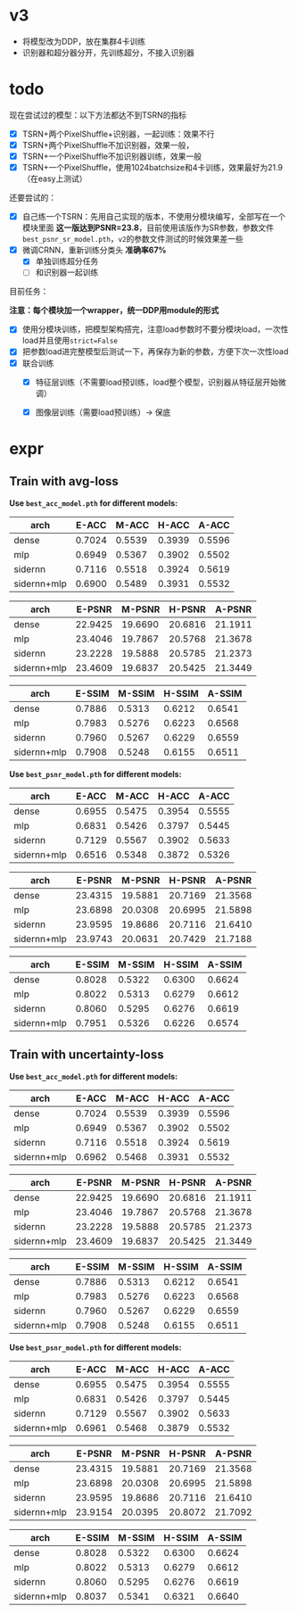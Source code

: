 # v3

- 将模型改为DDP，放在集群4卡训练
- 识别器和超分器分开，先训练超分，不接入识别器


# todo

现在尝试过的模型：以下方法都达不到TSRN的指标

- [x] TSRN+两个PixelShuffle+识别器，一起训练：效果不行
- [x] TSRN+两个PixelShuffle不加识别器，效果一般，
- [x] TSRN+一个PixelShuffle不加识别器训练，效果一般
- [x] TSRN+一个PixelShuffle，使用1024batchsize和4卡训练，效果最好为21.9（在easy上测试）

还要尝试的：

- [x] 自己练一个TSRN：先用自己实现的版本，不使用分模块编写，全部写在一个模块里面 **这一版达到PSNR=23.8**，目前使用该版作为SR参数，参数文件`best_psnr_sr_model.pth`，`v2`的参数文件测试的时候效果差一些
- [x] 微调CRNN，重新训练分类头 **准确率67%**
  - [x] 单独训练超分任务
  - [ ] 和识别器一起训练

目前任务：

**注意：每个模块加一个wrapper，统一DDP用module的形式**

- [x] 使用分模块训练，把模型架构搭完，注意load参数时不要分模块load，一次性load并且使用`strict=False`
- [x] 把参数load进完整模型后测试一下，再保存为新的参数，方便下次一次性load
- [x] 联合训练
  - [x] 特征层训练（不需要load预训练，load整个模型，识别器从特征层开始微调）
  - [x] 图像层训练（需要load预训练）-> 保底


# expr

## Train with avg-loss

**Use `best_acc_model.pth` for different models:**

| arch | E-ACC | M-ACC | H-ACC | A-ACC |
| ---- | ----- | ----- | ----- | ----- |
| dense       | 0.7024 | 0.5539 | 0.3939 | 0.5596 |
| mlp         | 0.6949 | 0.5367 | 0.3902 | 0.5502 |
| sidernn     | 0.7116 | 0.5518 | 0.3924 | 0.5619 |
| sidernn+mlp | 0.6900 | 0.5489 | 0.3931 | 0.5532 |

| arch | E-PSNR | M-PSNR | H-PSNR | A-PSNR |
| ---- | ----- | ----- | ----- | ----- |
| dense       | 22.9425 | 19.6690 | 20.6816 | 21.1911 |
| mlp         | 23.4046 | 19.7867 | 20.5768 | 21.3678 |
| sidernn     | 23.2228 | 19.5888 | 20.5785 | 21.2373 |
| sidernn+mlp | 23.4609 | 19.6837 | 20.5425 | 21.3449 |

| arch | E-SSIM | M-SSIM | H-SSIM | A-SSIM |
| ---- | ----- | ----- | ----- | ----- |
| dense       | 0.7886 | 0.5313 | 0.6212 | 0.6541 |
| mlp         | 0.7983 | 0.5276 | 0.6223 | 0.6568 |
| sidernn     | 0.7960 | 0.5267 | 0.6229 | 0.6559 |
| sidernn+mlp | 0.7908 | 0.5248 | 0.6155 | 0.6511 |

**Use `best_psnr_model.pth` for different models:**

| arch | E-ACC | M-ACC | H-ACC | A-ACC |
| ---- | ----- | ----- | ----- | ----- |
| dense       | 0.6955 | 0.5475 | 0.3954 | 0.5555 |
| mlp         | 0.6831 | 0.5426 | 0.3797 | 0.5445 |
| sidernn     | 0.7129 | 0.5567 | 0.3902 | 0.5633 |
| sidernn+mlp | 0.6516 | 0.5348 | 0.3872 | 0.5326 |

| arch | E-PSNR | M-PSNR | H-PSNR | A-PSNR |
| ---- | ----- | ----- | ----- | ----- |
| dense       | 23.4315 | 19.5881 | 20.7169 | 21.3568 |
| mlp         | 23.6898 | 20.0308 | 20.6995 | 21.5898 |
| sidernn     | 23.9595 | 19.8686 | 20.7116 | 21.6410 |
| sidernn+mlp | 23.9743 | 20.0631 | 20.7429 | 21.7188 |

| arch | E-SSIM | M-SSIM | H-SSIM | A-SSIM |
| ---- | ----- | ----- | ----- | ----- |
| dense       | 0.8028 | 0.5322 | 0.6300 | 0.6624 |
| mlp         | 0.8022 | 0.5313 | 0.6279 | 0.6612 |
| sidernn     | 0.8060 | 0.5295 | 0.6276 | 0.6619 |
| sidernn+mlp | 0.7951 | 0.5326 | 0.6226 | 0.6574 |


## Train with uncertainty-loss

**Use `best_acc_model.pth` for different models:**

| arch | E-ACC | M-ACC | H-ACC | A-ACC |
| ---- | ----- | ----- | ----- | ----- |
| dense       | 0.7024 | 0.5539 | 0.3939 | 0.5596 |
| mlp         | 0.6949 | 0.5367 | 0.3902 | 0.5502 |
| sidernn     | 0.7116 | 0.5518 | 0.3924 | 0.5619 |
| sidernn+mlp | 0.6962 | 0.5468 | 0.3931 | 0.5532 |

| arch | E-PSNR | M-PSNR | H-PSNR | A-PSNR |
| ---- | ----- | ----- | ----- | ----- |
| dense       | 22.9425 | 19.6690 | 20.6816 | 21.1911 |
| mlp         | 23.4046 | 19.7867 | 20.5768 | 21.3678 |
| sidernn     | 23.2228 | 19.5888 | 20.5785 | 21.2373 |
| sidernn+mlp | 23.4609 | 19.6837 | 20.5425 | 21.3449 |

| arch | E-SSIM | M-SSIM | H-SSIM | A-SSIM |
| ---- | ----- | ----- | ----- | ----- |
| dense       | 0.7886 | 0.5313 | 0.6212 | 0.6541 |
| mlp         | 0.7983 | 0.5276 | 0.6223 | 0.6568 |
| sidernn     | 0.7960 | 0.5267 | 0.6229 | 0.6559 |
| sidernn+mlp | 0.7908 | 0.5248 | 0.6155 | 0.6511 |

**Use `best_psnr_model.pth` for different models:**

| arch | E-ACC | M-ACC | H-ACC | A-ACC |
| ---- | ----- | ----- | ----- | ----- |
| dense       | 0.6955 | 0.5475 | 0.3954 | 0.5555 |
| mlp         | 0.6831 | 0.5426 | 0.3797 | 0.5445 |
| sidernn     | 0.7129 | 0.5567 | 0.3902 | 0.5633 |
| sidernn+mlp | 0.6961 | 0.5468 | 0.3879 | 0.5532 |

| arch | E-PSNR | M-PSNR | H-PSNR | A-PSNR |
| ---- | ----- | ----- | ----- | ----- |
| dense       | 23.4315 | 19.5881 | 20.7169 | 21.3568 |
| mlp         | 23.6898 | 20.0308 | 20.6995 | 21.5898 |
| sidernn     | 23.9595 | 19.8686 | 20.7116 | 21.6410 |
| sidernn+mlp | 23.9154 | 20.0395 | 20.8072 | 21.7092 |

| arch | E-SSIM | M-SSIM | H-SSIM | A-SSIM |
| ---- | ----- | ----- | ----- | ----- |
| dense       | 0.8028 | 0.5322 | 0.6300 | 0.6624 |
| mlp         | 0.8022 | 0.5313 | 0.6279 | 0.6612 |
| sidernn     | 0.8060 | 0.5295 | 0.6276 | 0.6619 |
| sidernn+mlp | 0.8037 | 0.5341 | 0.6321 | 0.6640 |
